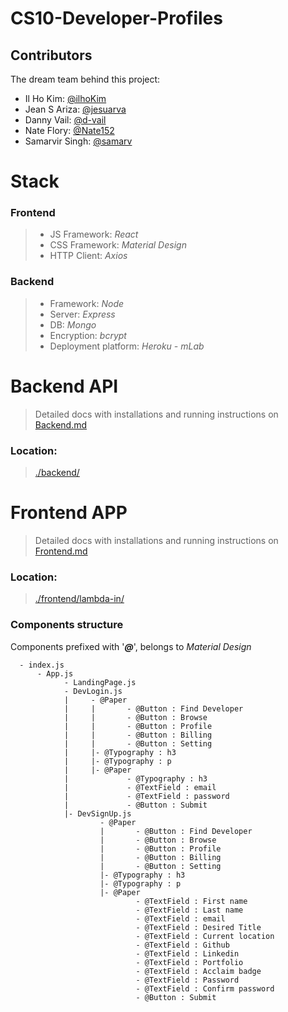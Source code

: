 # CS10-Developer-Profiles

## Contributors

The dream team behind this project:

- Il Ho Kim: [@ilhoKim](https://github.com/ilhoKim)
- Jean S Ariza: [@jesuarva](https://github.com/jesuarva)
- Danny Vail: [@d-vail](https://github.com/d-vail)
- Nate Flory: [@Nate152](https://github.com/Nate152)
- Samarvir Singh: [@samarv](https://github.com/samarv)

# Stack

### **Frontend**

> - JS Framework: _React_
> - CSS Framework: _Material Design_
> - HTTP Client: _Axios_

### **Backend**

> - Framework: _Node_
> - Server: _Express_
> - DB: _Mongo_
> - Encryption: _bcrypt_
> - Deployment platform: _Heroku - mLab_

# Backend API

> Detailed docs with installations and running instructions on [Backend.md](https://github.com/Lambda-School-Labs/CS10-Developer-Profiles/blob/master/backend/Backend.md)

### Location:

> [./backend/](https://github.com/Lambda-School-Labs/CS10-Developer-Profiles/tree/master/backend)

# Frontend APP

> Detailed docs with installations and running instructions on [Frontend.md](https://github.com/Lambda-School-Labs/CS10-Developer-Profiles/blob/Documentation/frontend/Frontend.md)

### Location:

> [./frontend/lambda-in/](https://github.com/Lambda-School-Labs/CS10-Developer-Profiles/tree/master/frontend/lambda-in)

### Components structure

Components prefixed with '_**@**_', belongs to _Material Design_

```
  - index.js
      - App.js
            - LandingPage.js
            - DevLogin.js
            |     - @Paper
            |     |       - @Button : Find Developer
            |     |       - @Button : Browse
            |     |       - @Button : Profile
            |     |       - @Button : Billing
            |     |       - @Button : Setting
            |     |- @Typography : h3
            |     |- @Typography : p
            |     |- @Paper
            |             - @Typography : h3
            |             - @TextField : email
            |             - @TextField : password
            |             - @Button : Submit
            |- DevSignUp.js
                    - @Paper
                    |       - @Button : Find Developer
                    |       - @Button : Browse
                    |       - @Button : Profile
                    |       - @Button : Billing
                    |       - @Button : Setting
                    |- @Typography : h3
                    |- @Typography : p
                    |- @Paper
                            - @TextField : First name
                            - @TextField : Last name
                            - @TextField : email
                            - @TextField : Desired Title
                            - @TextField : Current location
                            - @TextField : Github
                            - @TextField : Linkedin
                            - @TextField : Portfolio
                            - @TextField : Acclaim badge
                            - @TextField : Password
                            - @TextField : Confirm password
                            - @Button : Submit
```
